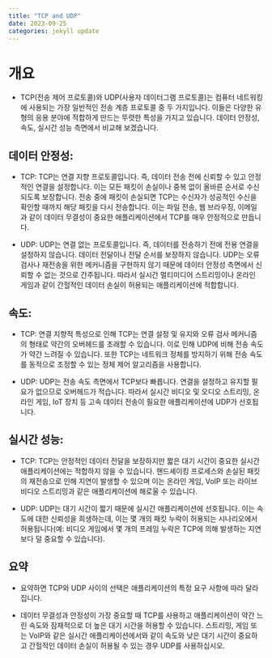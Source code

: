 ```yaml
---
title: "TCP and UDP"
date: 2023-09-25
categories: jekyll update
---
```


# 개요
- TCP(전송 제어 프로토콜)와 UDP(사용자 데이터그램 프로토콜)는 컴퓨터 네트워킹에 사용되는 가장 일반적인 전송 계층 프로토콜 중 두 가지입니다. 이들은 다양한 유형의 응용 분야에 적합하게 만드는 뚜렷한 특성을 가지고 있습니다. 데이터 안정성, 속도, 실시간 성능 측면에서 비교해 보겠습니다.

## 데이터 안정성:

- TCP: TCP는 연결 지향 프로토콜입니다. 즉, 데이터 전송 전에 신뢰할 수 있고 안정적인 연결을 설정합니다. 이는 모든 패킷이 손실이나 중복 없이 올바른 순서로 수신되도록 보장합니다. 전송 중에 패킷이 손실되면 TCP는 수신자가 성공적인 수신을 확인할 때까지 해당 패킷을 다시 전송합니다. 이는 파일 전송, 웹 브라우징, 이메일과 같이 데이터 무결성이 중요한 애플리케이션에서 TCP를 매우 안정적으로 만듭니다.

- UDP: UDP는 연결 없는 프로토콜입니다. 즉, 데이터를 전송하기 전에 전용 연결을 설정하지 않습니다. 데이터 전달이나 전달 순서를 보장하지 않습니다. UDP는 오류 검사나 재전송을 위한 메커니즘을 구현하지 않기 때문에 데이터 안정성 측면에서 신뢰할 수 없는 것으로 간주됩니다. 따라서 실시간 멀티미디어 스트리밍이나 온라인 게임과 같이 간헐적인 데이터 손실이 허용되는 애플리케이션에 적합합니다.

## 속도:

- TCP: 연결 지향적 특성으로 인해 TCP는 연결 설정 및 유지와 오류 검사 메커니즘의 형태로 약간의 오버헤드를 초래할 수 있습니다. 이로 인해 UDP에 비해 전송 속도가 약간 느려질 수 있습니다. 또한 TCP는 네트워크 정체를 방지하기 위해 전송 속도를 동적으로 조정할 수 있는 정체 제어 알고리즘을 사용합니다.

- UDP: UDP는 전송 속도 측면에서 TCP보다 빠릅니다. 연결을 설정하고 유지할 필요가 없으므로 오버헤드가 적습니다. 따라서 실시간 비디오 및 오디오 스트리밍, 온라인 게임, IoT 장치 등 고속 데이터 전송이 필요한 애플리케이션에 UDP가 선호됩니다.

## 실시간 성능:

- TCP: TCP는 안정적인 데이터 전달을 보장하지만 짧은 대기 시간이 중요한 실시간 애플리케이션에는 적합하지 않을 수 있습니다. 핸드셰이킹 프로세스와 손실된 패킷의 재전송으로 인해 지연이 발생할 수 있으며 이는 온라인 게임, VoIP 또는 라이브 비디오 스트리밍과 같은 애플리케이션에 해로울 수 있습니다.

- UDP: UDP는 대기 시간이 짧기 때문에 실시간 애플리케이션에 선호됩니다. 이는 속도에 대한 신뢰성을 희생하는데, 이는 몇 개의 패킷 누락이 허용되는 시나리오에서 허용됩니다(예: 비디오 게임에서 몇 개의 프레임 누락은 TCP에 의해 발생하는 지연보다 덜 중요할 수 있습니다).

## 요약
- 요약하면 TCP와 UDP 사이의 선택은 애플리케이션의 특정 요구 사항에 따라 달라집니다.

- 데이터 무결성과 안정성이 가장 중요할 때 TCP를 사용하고 애플리케이션이 약간 느린 속도와 잠재적으로 더 높은 대기 시간을 허용할 수 있습니다.
스트리밍, 게임 또는 VoIP와 같은 실시간 애플리케이션에서와 같이 속도와 낮은 대기 시간이 중요하고 간헐적인 데이터 손실이 허용될 수 있는 경우 UDP를 사용하십시오.